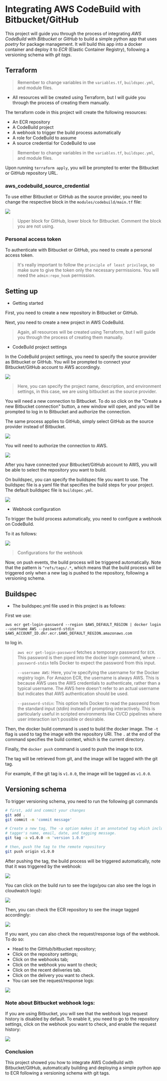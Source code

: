 # Integrating AWS CodeBuild with Bitbucket/GitHub #

This project will guide you through the process of integrating *AWS CodeBuild*
with *Bitbucket* or *GitHub* to build a simple python app that uses *poetry* for
package management. It will build this app into a docker container and deploy it
to *ECR* (Elastic Container Registry), following a versioning schema with *git tags*.

## Terraform ##

> Remember to change variables in the `variables.tf`, `buildspec.yml`, and module files.

* All resources will be created using Terraform, but I will guide you through
the process of creating them manually.

The terraform code in this project will create the following resources:

* An ECR repository
* A CodeBuild project
* A webhook to trigger the build process automatically
* A role for CodeBuild to assume
* A source credential for CodeBuild to use

> Remember to change variables in the `variables.tf`, `buildspec.yml`, and module files.

Upon running `terraform apply`, you will be prompted to enter the Bitbucket or GitHub repository URL.

### aws_codebuild_source_credential ###

To use either Bitbucket or GitHub as the source provider, you need to change the respective
block in the `modules/codebuild/main.tf` file:

![](images/Source_credential.png)
> Upper block for GitHub, lower block for Bitbucket.
> Comment the block you are not using.

### Personal access token ###

To authenticate with Bitbucket or GitHub, you need to create a personal access token.
> It's really important to follow the `principle of least privilege`, so make sure to
> give the token only the necessary permissions. You will need the `admin:repo_hook` permission.

## Setting up ##

* Getting started

First, you need to create a new repository in Bitbucket or GitHub.

Next, you need to create a new project in AWS CodeBuild.
>Again, all resources will be created using Terraform, but I will guide you through
the process of creating them manually.

* CodeBuild project settings

In the CodeBuild project settings, you need to specify the source provider as
Bitbucket or GitHub. You will be prompted to connect your Bitbucket/GitHub account to AWS accordingly.

![](images/CodeBuild_project_settings.png)
>Here, you can specify the project name, description, and environment settings,
> in this case, we are using bitbucket as the source provider.

You will need a new connection to Bitbucket. To do so click on the "Create a new Bitbucket connection" button,
a new window will open, and you will be prompted to log in to Bitbucket and authorize the connection.

The same process applies to GitHub, simply select GitHub as the source provider instead of Bitbucket.

![](images/Bitbucket_connection.png)

You will need to authorize the connection to AWS.

![](images/Authorize_connection.png)

After you have connected your Bitbucket/GitHub account to AWS, you will be able to select the repository you want to build.

On buildspec, you can specify the buildspec file you want to use. The buildspec file is a yaml file that specifies the
build steps for your project. The default buildspec file is `buildspec.yml`.

![](images/Buildspec_file.png)

* Webhook configuration

To trigger the build process automatically, you need to configure a webhook on CodeBuild.

To it as follows:

![](images/Webhook_configuration.png)
>Configurations for the webhook

Now, on push events, the build process will be triggered automatically. Note that
the pattern is `^refs/tags/.*`, which means that the build process will be triggered
only when a new tag is pushed to the repository, following a versioning schema.

## Buildspec ##

* The buildspec.yml file used in this project is as follows:

First we use:

    aws ecr get-login-password --region $AWS_DEFAULT_REGION | docker login --username AWS --password-stdin $AWS_ACCOUNT_ID.dkr.ecr.$AWS_DEFAULT_REGION.amazonaws.com

to log in.

>`aws ecr get-login-password` fetches a temporary password for `ECR`. 
This password is then piped into the docker login command, where 
`--password-stdin` tells Docker to expect the password from this input.

>`--username AWS`: Here, you're specifying the username for the Docker registry login. 
For Amazon ECR, the username is always AWS. 
This is because AWS uses the AWS credentials to authenticate, 
rather than a typical username. The AWS here doesn't refer to an actual 
username but indicates that AWS authentication should be used.

>`--password-stdin`: This option tells Docker to read the password from the standard input
(stdin) instead of prompting interactively. 
This is particularly useful in scripted environments like 
CI/CD pipelines where user interaction isn't possible or desirable.

Then, the docker build command is used to build the docker image.
The `-t` flag is used to tag the image with the repository URI. The `.` at the end of the command
specifies the build context, which is the current directory.

Finally, the `docker push` command is used to push the image to `ECR`.

The tag will be retrieved from git, and the image will be tagged with the git tag.

For example, if the git tag is `v1.0.0`, the image will be tagged as `v1.0.0`.

## Versioning schema ##

To trigger versioning schema, you need to run the following git commands

```bash
# first, add and commit your changes
git add .
git commit -m 'commit message'
```
    
```bash
# Create a new tag, The -a option makes it an annotated tag which includes the
# tagger's name, email, date, and tagging message.
git tag -a v1.0.0 -m 'version 1.0.0'
```

```bash
# then, push the tag to the remote repository
git push origin v1.0.0
```

After pushing the tag, the build process will be triggered automatically, note that it
was triggered by the webhook:

![](images/Build_triggered.png)

You can click on the build run to see the logs(you can also see the logs in cloudwatch logs):

![](images/Build_logs.png)

Then, you can check the ECR repository to see the image tagged accordingly:

![](images/ECR_repository.png)

If you want, you can also check the request/response logs of the webhook. To do so:
* Head to the GitHub/bitbucket repository;
* Click on the repository settings;
* Click on the webhooks tab;
* Click on the webhook you want to check;
* Click on the recent deliveries tab.
* Click on the delivery you want to check.
* You can see the request/response logs:

![](images/Webhook_logs.png)

### Note about Bitbucket webhook logs: ###

If you are using Bitbucket, you will see that the webhook logs request history is disabled by default.
To enable it, you need to go to the repository settings, click on the webhook you want to check, and enable the request history:

![](images/Enable_request_history.png)

### Conclusion ###

This project showed you how to integrate AWS CodeBuild with Bitbucket/GitHub, automatically building 
and deploying a simple python app to ECR following a versioning schema with git tags.

